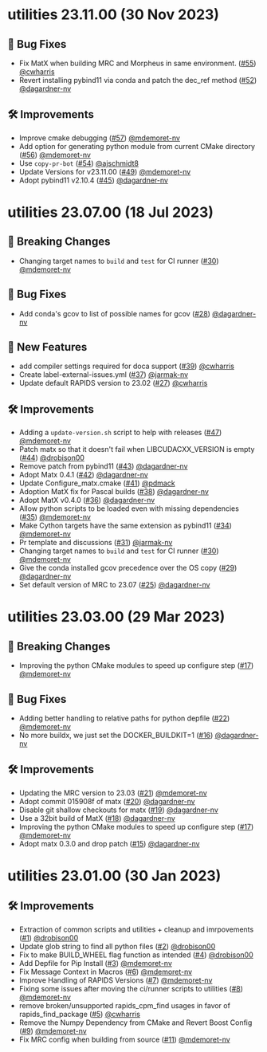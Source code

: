 # utilities 23.11.00 (30 Nov 2023)

## 🐛 Bug Fixes

- Fix MatX when building MRC and Morpheus in same environment. ([#55](https://github.com/nv-morpheus/utilities/pull/55)) [@cwharris](https://github.com/cwharris)
- Revert installing pybind11 via conda and patch the dec_ref method ([#52](https://github.com/nv-morpheus/utilities/pull/52)) [@dagardner-nv](https://github.com/dagardner-nv)

## 🛠️ Improvements

- Improve cmake debugging ([#57](https://github.com/nv-morpheus/utilities/pull/57)) [@mdemoret-nv](https://github.com/mdemoret-nv)
- Add option for generating python module from current CMake directory ([#56](https://github.com/nv-morpheus/utilities/pull/56)) [@mdemoret-nv](https://github.com/mdemoret-nv)
- Use `copy-pr-bot` ([#54](https://github.com/nv-morpheus/utilities/pull/54)) [@ajschmidt8](https://github.com/ajschmidt8)
- Update Versions for v23.11.00 ([#49](https://github.com/nv-morpheus/utilities/pull/49)) [@mdemoret-nv](https://github.com/mdemoret-nv)
- Adopt pybind11 v2.10.4 ([#45](https://github.com/nv-morpheus/utilities/pull/45)) [@dagardner-nv](https://github.com/dagardner-nv)

# utilities 23.07.00 (18 Jul 2023)

## 🚨 Breaking Changes

- Changing target names to `build` and `test` for CI runner ([#30](https://github.com/nv-morpheus/utilities/pull/30)) [@mdemoret-nv](https://github.com/mdemoret-nv)

## 🐛 Bug Fixes

- Add conda&#39;s gcov to list of possible names for gcov ([#28](https://github.com/nv-morpheus/utilities/pull/28)) [@dagardner-nv](https://github.com/dagardner-nv)

## 🚀 New Features

- add compiler settings required for doca support ([#39](https://github.com/nv-morpheus/utilities/pull/39)) [@cwharris](https://github.com/cwharris)
- Create label-external-issues.yml ([#37](https://github.com/nv-morpheus/utilities/pull/37)) [@jarmak-nv](https://github.com/jarmak-nv)
- Update default RAPIDS version to 23.02 ([#27](https://github.com/nv-morpheus/utilities/pull/27)) [@cwharris](https://github.com/cwharris)

## 🛠️ Improvements

- Adding a `update-version.sh` script to help with releases ([#47](https://github.com/nv-morpheus/utilities/pull/47)) [@mdemoret-nv](https://github.com/mdemoret-nv)
- Patch matx so that it doesn&#39;t fail when LIBCUDACXX_VERSION is empty ([#44](https://github.com/nv-morpheus/utilities/pull/44)) [@drobison00](https://github.com/drobison00)
- Remove patch from pybind11 ([#43](https://github.com/nv-morpheus/utilities/pull/43)) [@dagardner-nv](https://github.com/dagardner-nv)
- Adopt Matx 0.4.1 ([#42](https://github.com/nv-morpheus/utilities/pull/42)) [@dagardner-nv](https://github.com/dagardner-nv)
- Update Configure_matx.cmake ([#41](https://github.com/nv-morpheus/utilities/pull/41)) [@pdmack](https://github.com/pdmack)
- Adoption MatX fix for Pascal builds ([#38](https://github.com/nv-morpheus/utilities/pull/38)) [@dagardner-nv](https://github.com/dagardner-nv)
- Adopt MatX v0.4.0 ([#36](https://github.com/nv-morpheus/utilities/pull/36)) [@dagardner-nv](https://github.com/dagardner-nv)
- Allow python scripts to be loaded even with missing dependencies ([#35](https://github.com/nv-morpheus/utilities/pull/35)) [@mdemoret-nv](https://github.com/mdemoret-nv)
- Make Cython targets have the same extension as pybind11 ([#34](https://github.com/nv-morpheus/utilities/pull/34)) [@mdemoret-nv](https://github.com/mdemoret-nv)
- Pr template and discussions ([#31](https://github.com/nv-morpheus/utilities/pull/31)) [@jarmak-nv](https://github.com/jarmak-nv)
- Changing target names to `build` and `test` for CI runner ([#30](https://github.com/nv-morpheus/utilities/pull/30)) [@mdemoret-nv](https://github.com/mdemoret-nv)
- Give the conda installed gcov precedence over the OS copy ([#29](https://github.com/nv-morpheus/utilities/pull/29)) [@dagardner-nv](https://github.com/dagardner-nv)
- Set default version of MRC to 23.07 ([#25](https://github.com/nv-morpheus/utilities/pull/25)) [@dagardner-nv](https://github.com/dagardner-nv)

# utilities 23.03.00 (29 Mar 2023)

## 🚨 Breaking Changes

- Improving the python CMake modules to speed up configure step ([#17](https://github.com/nv-morpheus/utilities/pull/17)) [@mdemoret-nv](https://github.com/mdemoret-nv)

## 🐛 Bug Fixes

- Adding better handling to relative paths for python depfile ([#22](https://github.com/nv-morpheus/utilities/pull/22)) [@mdemoret-nv](https://github.com/mdemoret-nv)
- No more buildx, we just set the DOCKER_BUILDKIT=1 ([#16](https://github.com/nv-morpheus/utilities/pull/16)) [@dagardner-nv](https://github.com/dagardner-nv)

## 🛠️ Improvements

- Updating the MRC version to 23.03 ([#21](https://github.com/nv-morpheus/utilities/pull/21)) [@mdemoret-nv](https://github.com/mdemoret-nv)
- Adopt commit 015908f of matx ([#20](https://github.com/nv-morpheus/utilities/pull/20)) [@dagardner-nv](https://github.com/dagardner-nv)
- Disable git shallow checkouts for matx ([#19](https://github.com/nv-morpheus/utilities/pull/19)) [@dagardner-nv](https://github.com/dagardner-nv)
- Use a 32bit build of MatX ([#18](https://github.com/nv-morpheus/utilities/pull/18)) [@dagardner-nv](https://github.com/dagardner-nv)
- Improving the python CMake modules to speed up configure step ([#17](https://github.com/nv-morpheus/utilities/pull/17)) [@mdemoret-nv](https://github.com/mdemoret-nv)
- Adopt matx 0.3.0 and drop patch ([#15](https://github.com/nv-morpheus/utilities/pull/15)) [@dagardner-nv](https://github.com/dagardner-nv)

# utilities 23.01.00 (30 Jan 2023)

## 🛠️ Improvements

- Extraction of common scripts and utilities + cleanup and imrpovements ([#1](https://github.com/nv-morpheus/utilities/pull/1)) [@drobison00](https://github.com/drobison00)
- Update glob string to find all python files ([#2](https://github.com/nv-morpheus/utilities/pull/2)) [@drobison00](https://github.com/drobison00)
- Fix to make BUILD_WHEEL flag function as intended ([#4](https://github.com/nv-morpheus/utilities/pull/4)) [@drobison00](https://github.com/drobison00)
- Add Depfile for Pip Install ([#3](https://github.com/nv-morpheus/utilities/pull/3)) [@mdemoret-nv](https://github.com/mdemoret-nv)
- Fix Message Context in Macros ([#6](https://github.com/nv-morpheus/utilities/pull/6)) [@mdemoret-nv](https://github.com/mdemoret-nv)
- Improve Handling of RAPIDS Versions ([#7](https://github.com/nv-morpheus/utilities/pull/7)) [@mdemoret-nv](https://github.com/mdemoret-nv)
- Fixing some issues after moving the ci/runner scripts to utilities ([#8](https://github.com/nv-morpheus/utilities/pull/8)) [@mdemoret-nv](https://github.com/mdemoret-nv)
- remove broken/unsupported rapids_cpm_find usages in favor of rapids_find_package ([#5](https://github.com/nv-morpheus/utilities/pull/5)) [@cwharris](https://github.com/cwharris)
- Remove the Numpy Dependency from CMake and Revert Boost Config ([#9](https://github.com/nv-morpheus/utilities/pull/9)) [@mdemoret-nv](https://github.com/mdemoret-nv)
- Fix MRC config when building from source ([#11](https://github.com/nv-morpheus/utilities/pull/11)) [@mdemoret-nv](https://github.com/mdemoret-nv)
